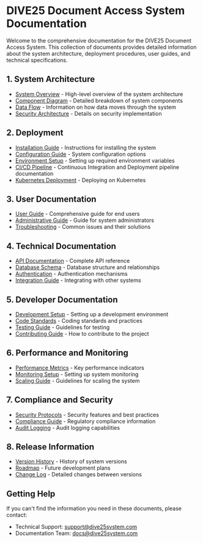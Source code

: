 # DIVE25 Document Access System Documentation

Welcome to the comprehensive documentation for the DIVE25 Document Access System. This collection of documents provides detailed information about the system architecture, deployment procedures, user guides, and technical specifications.

## 1. System Architecture

* [System Overview](architecture/overview.md) - High-level overview of the system architecture
* [Component Diagram](architecture/components.md) - Detailed breakdown of system components
* [Data Flow](architecture/dataflow.md) - Information on how data moves through the system
* [Security Architecture](architecture/security.md) - Details on security implementation

## 2. Deployment

* [Installation Guide](deployment/installation.md) - Instructions for installing the system
* [Configuration Guide](deployment/configuration.md) - System configuration options
* [Environment Setup](deployment/environment.md) - Setting up required environment variables
* [CI/CD Pipeline](deployment/ci-cd.md) - Continuous Integration and Deployment pipeline documentation
* [Kubernetes Deployment](deployment/kubernetes.md) - Deploying on Kubernetes

## 3. User Documentation

* [User Guide](user/guide.md) - Comprehensive guide for end users
* [Administrative Guide](user/admin.md) - Guide for system administrators
* [Troubleshooting](user/troubleshooting.md) - Common issues and their solutions

## 4. Technical Documentation

* [API Documentation](technical/api.md) - Complete API reference
* [Database Schema](technical/database.md) - Database structure and relationships
* [Authentication](technical/authentication.md) - Authentication mechanisms
* [Integration Guide](technical/integration.md) - Integrating with other systems

## 5. Developer Documentation

* [Development Setup](developer/setup.md) - Setting up a development environment
* [Code Standards](developer/standards.md) - Coding standards and practices
* [Testing Guide](developer/testing.md) - Guidelines for testing
* [Contributing Guide](developer/contributing.md) - How to contribute to the project

## 6. Performance and Monitoring

* [Performance Metrics](performance/metrics.md) - Key performance indicators
* [Monitoring Setup](performance/monitoring.md) - Setting up system monitoring
* [Scaling Guide](performance/scaling.md) - Guidelines for scaling the system

## 7. Compliance and Security

* [Security Protocols](compliance/security.md) - Security features and best practices
* [Compliance Guide](compliance/regulatory.md) - Regulatory compliance information
* [Audit Logging](compliance/audit.md) - Audit logging capabilities

## 8. Release Information

* [Version History](releases/history.md) - History of system versions
* [Roadmap](releases/roadmap.md) - Future development plans
* [Change Log](releases/changelog.md) - Detailed changes between versions

## Getting Help

If you can't find the information you need in these documents, please contact:

* Technical Support: support@dive25system.com
* Documentation Team: docs@dive25system.com